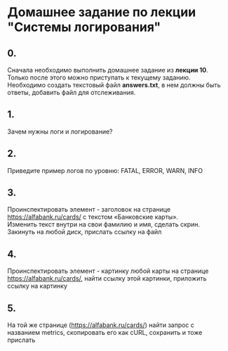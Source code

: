 # Домашнее задание по лекции "Системы логирования"


## 0.
Сначала необходимо выполнить домашнее задание из **лекции 10**. Только после этого можно приступать к текущему заданию.   
Необходимо создать текстовый файл **answers.txt**, в нем должны быть ответы, добавить файл для отслеживания.

## 1.
Зачем нужны логи и логирование?

## 2.
Приведите пример логов по уровню: FATAL, ERROR, WARN, INFO

## 3.
Проинспектировать элемент - заголовок на странице https://alfabank.ru/cards/ с текстом «Банковские карты».  
Изменить текст внутри на свои фамилию и имя, сделать скрин. Закинуть на любой диск, прислать ссылку на файл

## 4.
Проинспектировать элемент - картинку любой карты на странице https://alfabank.ru/cards/, найти ссылку этой картинки, приложить ссылку на картинку

## 5.
На той же странице (https://alfabank.ru/cards/) найти запрос с названием metrics, скопировать его как cURL, сохранить и тоже прислать